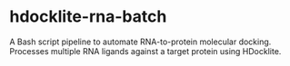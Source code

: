 # hdocklite-rna-batch
A Bash script pipeline to automate RNA-to-protein molecular docking. Processes multiple RNA ligands against a target protein using HDocklite.
